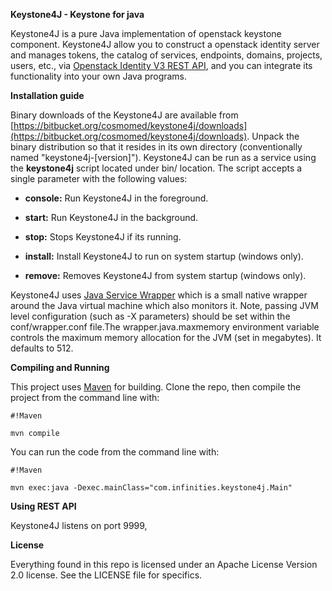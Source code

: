 **Keystone4J - Keystone for java**

Keystone4J is a pure Java implementation of openstack keystone component.
Keystone4J allow you to construct a openstack identity server and manages tokens, the catalog of services, endpoints, domains, projects, users, etc., via [Openstack Identity V3 REST API](http://developer.openstack.org/api-ref-identity-v3.html), and you can integrate its functionality into your own Java programs.

**Installation guide**

Binary downloads of the Keystone4J are available from [https://bitbucket.org/cosmomed/keystone4j/downloads](https://bitbucket.org/cosmomed/keystone4j/downloads). Unpack the binary distribution so that it resides in its own directory (conventionally named "keystone4j-[version]"). Keystone4J can be run as a service using the **keystone4j** script located under bin/ location. The script accepts a single parameter with the following values:

* **console:** Run Keystone4J in the foreground.

* **start:**   Run Keystone4J  in the background.

* **stop:**    Stops Keystone4J if its running.

* **install:** Install Keystone4J to run on system startup (windows only).

* **remove:**  Removes Keystone4J from system startup (windows only).


Keystone4J uses [Java Service Wrapper](http://wrapper.tanukisoftware.com/doc/english/download.jsp) which is a small native wrapper around the Java virtual machine which also monitors it. Note, passing JVM level configuration (such as -X parameters) should be set within the conf/wrapper.conf file.The wrapper.java.maxmemory environment variable controls the maximum memory allocation for the JVM (set in megabytes). It defaults to 512.

**Compiling and Running**

This project uses [Maven](http://maven.apache.org) for building. Clone the repo, then compile the project from the command line with:

```
#!Maven

mvn compile
```
You can run the code from the command line with:

```
#!Maven

mvn exec:java -Dexec.mainClass="com.infinities.keystone4j.Main"
```

**Using REST API**

Keystone4J listens on port 9999,


**License**

Everything found in this repo is licensed under an  Apache License Version 2.0 license. See the LICENSE file for specifics.